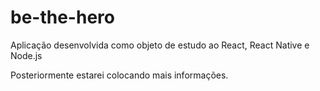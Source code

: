 # be-the-hero
Aplicação desenvolvida como objeto de estudo ao React, React Native e Node.js

Posteriormente estarei colocando mais informações.
